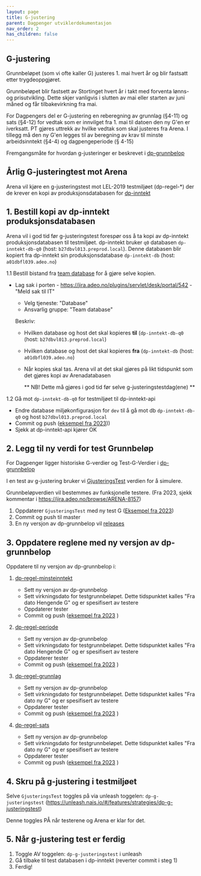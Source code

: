```yaml
---
layout: page
title: G-justering
parent: Dagpenger utviklerdokumentasjon
nav_order: 2
has_children: false
---
```



## G-justering

Grunnbeløpet (som vi ofte kaller G) justeres 1. mai hvert år og blir fastsatt etter trygdeoppgjøret.

Grunnbeløpet blir fastsett av Stortinget hvert år i takt med forventa lønns- og prisutvikling. Dette skjer vanligvis i slutten av mai eller starten av juni måned og får tilbakevirkning fra mai.

For Dagpengers del er G-justering en reberegning av grunnlag (§4-11) og sats (§4-12) for vedtak som er innvilget fra 1. mai til datoen den ny G'en er iverksatt. PT gjøres uttrekk av hvilke vedtak som skal justeres fra Arena.
I tillegg må den ny G'en legges til av beregning av krav til minste arbeidsinntekt (§4-4) og dagpengeperiode (§ 4-15)

Fremgangsmåte for hvordan g-justeringer er beskrevet i [dp-grunnbelop](https://github.com/navikt/dp-grunnbelop#g-justering)

## Årlig G-justeringtest mot Arena

Arena vil kjøre en g-justeringstest mot LEL-2019 testmiljøet (dp-regel-*) der de krever en kopi av produksjonsdatabasen for [dp-inntekt](https://github.com/navikt/dp-inntekt)


## 1. Bestill kopi av dp-inntekt produksjonsdatabasen
    
Arena vil i god tid før g-justeringstest forespør oss å ta kopi av dp-inntekt produksjonsdatabasen til testmiljøet.
dp-inntekt bruker `q0` databasen `dp-inntekt-db-q0` (host: `b27dbvl013.preprod.local`). Denne databasen blir kopiert fra dp-inntekt sin produksjonsdatabase `dp-inntekt-db` (host: `a01dbfl039.adeo.no`)
    
1.1 Bestill bistand fra [team database](https://teamkatalog.nav.no/team/b6e266b0-9d76-480e-ae1f-585f04ace257) for å gjøre selve kopien. 
    
- Lag sak i porten - https://jira.adeo.no/plugins/servlet/desk/portal/542 - "Meld sak til IT" 
  - Velg tjeneste: "Database"
  - Ansvarlig gruppe: "Team database"
    
  Beskriv:
  - Hvilken database og host det skal kopieres **til** (`dp-inntekt-db-q0` (host: `b27dbvl013.preprod.local`)
  - Hvilken database og host det skal kopieres **fra** (`dp-inntekt-db` (host: `a01dbfl039.adeo.no`)
  - Når kopies skal tas. Arena vil at det skal gjøres på likt tidspunkt som det gjøres kopi av Arenadatabasen
   
    
    ** NB! Dette må gjøres i god tid før selve g-justeringstestdag(ene) **

1.2 Gå mot `dp-inntekt-db-q0` for testmiljøet til dp-inntekt-api

- Endre database miljøkonfigurasjon for `dev` til å gå mot db `dp-inntekt-db-q0` og host `b27dbvl013.preprod.local`
- Commit og push ([eksempel fra 2023](https://github.com/navikt/dp-inntekt/commit/5f4f569670ade07b2d0d6beb4c2f0c9c122a84af)))
- Sjekk at dp-inntekt-api kjører OK

## 2. Legg til ny verdi for test Grunnbeløp

  For Dagpenger ligger historiske G-verdier og Test-G-Verdier i [dp-grunnbelop](https://github.com/navikt/dp-grunnbelop) 
      
  I en test av g-justering bruker vi [GjusteringsTest](https://github.com/navikt/dp-grunnbelop/blob/dd33088904de28eac3ddf6edeb5374b33c31ad50/src/main/kotlin/no/nav/dagpenger/grunnbelop/Grunnbelop.kt#L10) verdien for å simulere. 
      
  Grunnbeløpverdien vil bestemmes av funksjonelle testere. (Fra 2023, sjekk kommentar i https://jira.adeo.no/browse/ARENA-8157)
    
   1. Oppdaterer `GjusteringsTest` med ny test G ([Eksempel fra 2023](https://github.com/navikt/dp-grunnbelop/commit/dd33088904de28eac3ddf6edeb5374b33c31ad50))
   2. Commit og push til master
   3. En ny versjon av dp-grunnbelop vil [releases](https://github.com/navikt/dp-grunnbelop/releases) 

## 3. Oppdatere reglene med ny versjon av dp-grunnbelop 

Oppdatere til ny versjon av dp-grunnbelop i: 

1. [dp-regel-minsteinntekt](https://github.com/navikt/dp-regel-minsteinntekt)

   - Sett ny versjon av dp-grunnbelop
   - Sett virkningsdato for testgrunnbeløpet. Dette tidspunktet kalles "Fra dato Hengende G" og er spesifisert av testere
   - Oppdaterer tester 
   - Commit og push ([eksempel fra 2023](https://github.com/navikt/dp-regel-minsteinntekt/commit/98d143dbb9eaaeda6902990b2b39d0fcbd3b0f91) )

2. [dp-regel-periode](https://github.com/navikt/dp-regel-periode)
   - Sett ny versjon av dp-grunnbelop
   - Sett virkningsdato for testgrunnbeløpet. Dette tidspunktet kalles "Fra dato Hengende G" og er spesifisert av testere
   - Oppdaterer tester
   - Commit og push ([eksempel fra 2023](https://github.com/navikt/dp-regel-periode/commit/19a1538243187830616a76262b650a8e3dd7c9a5) )

3. [dp-regel-grunnlag](https://github.com/navikt/dp-regel-grunnlag/)
   - Sett ny versjon av dp-grunnbelop
   - Sett virkningsdato for testgrunnbeløpet. Dette tidspunktet kalles "Fra dato ny G" og er spesifisert av testere
   - Oppdaterer tester
   - Commit og push ([eksempel fra 2023](https://github.com/navikt/dp-regel-grunnlag/commit/2c68224a3ae58e6694c34becedd27b17e8d4a966) )


4. [dp-regel-sats](https://github.com/navikt/dp-regel-sats/)
   - Sett ny versjon av dp-grunnbelop
   - Sett virkningsdato for testgrunnbeløpet. Dette tidspunktet kalles "Fra dato ny G" og er spesifisert av testere
   - Oppdaterer tester
   - Commit og push ([eksempel fra 2023](https://github.com/navikt/dp-regel-sats/commit/66cb81c11916e3fa492a5a8304adbef5450b9a9a) )


## 4. Skru på g-justering i testmiljøet

Selve `GjusteringsTest` toggles på via unleash toggelen: `dp-g-justeringstest`
(https://unleash.nais.io/#/features/strategies/dp-g-justeringstest)

Denne toggles PÅ når testerene og Arena er klar for det. 


## 5. Når g-justering test er ferdig

1. Toggle AV toggelen: `dp-g-justeringstest` i unleash
2. Gå tilbake til test databasen i dp-inntekt (reverter commit i steg 1)
3. Ferdig! 
